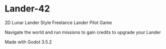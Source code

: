 # Lander-42
2D Lunar Lander Style Freelance Lander Pilot Game

Navigate the world and run missions to gain credits to upgrade your Lander

Made with Godot 3.5.2
